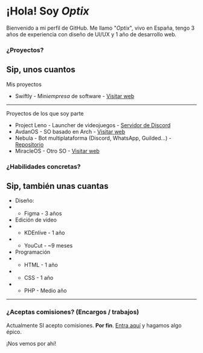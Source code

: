 # ¡Hola! Soy *Optix*

Bienvenido a mi perfil de GitHub. Me llamo "*Optix*", vivo en España, tengo 3 años de experiencia con diseño de UI/UX y 1 año de desarrollo web.

### ¿Proyectos?

Sip, unos cuantos
---
Mis proyectos
- Swiftly - Mini*empresa* de software - [Visitar web](https://swiftly.stuxiom.com)
---
Proyectos de los que soy parte
- Project Leno - Launcher de videojuegos - [Servidor de Discord](https://discord.gg/PKY9TPrN)
- AvdanOS - SO basado en Arch - [Visitar web](https://avdanos.com)
- Nebula - Bot multiplataforma (Discord, WhatsApp, Guilded...) - [Repositorio](https://github.com/NebulaTheBot)
- MiracleOS - Otro SO - [Visitar web](https://miracle-os.github.io/)

### ¿Habilidades concretas?

Sip, también unas cuantas
---
- Diseño:
- - Figma - 3 años
- Edición de video
- - KDEnlive - 1 año
- - YouCut - ~9 meses
- Programación
- - HTML - 1 año
- - CSS - 1 año
- - PHP - Medio año
---

### ¿Aceptas comisiones? (Encargos / trabajos)

Actualmente SI acepto comisiones. **Por fin**. [Entra aquí](https://optix.rf.gd/bio/#trabajos) y hagamos algo épico.

¡Nos vemos por ahí!
